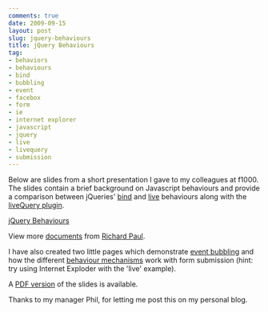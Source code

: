 ```yaml
---
comments: true
date: 2009-09-15
layout: post
slug: jquery-behaviours
title: jQuery Behaviours
tag:
- behaviors
- behaviours
- bind
- bubbling
- event
- facebox
- form
- ie
- internet explorer
- javascript
- jquery
- live
- livequery
- submission
---
```


Below are slides from a short presentation I gave to my colleagues at f1000.  The slides contain a brief background on Javascript behaviours and provide a comparison between jQueries' [bind](http://docs.jquery.com/Events/bind) and [live](http://docs.jquery.com/Events/live) behaviours along with the [liveQuery plugin](http://docs.jquery.com/Plugins/livequery).



[jQuery Behaviours](http://www.slideshare.net/rapaul/jquery-behaviours)

View more [documents](http://www.slideshare.net/) from [Richard Paul](http://www.slideshare.net/rapaul).



I have also created two little pages which demonstrate [event bubbling](http://files.rapaul.com/behaviour/delegation.html) and how the different [behaviour mechanisms](http://files.rapaul.com/behaviour/behaviour.html) work with form submission (hint: try using Internet Exploder with the 'live' example).

A [PDF version](http://www.rapaul.com/wp-content/uploads/2009/09/jquery_behaviours.pdf) of the slides is available.

Thanks to my manager Phil, for letting me post this on my personal blog.
